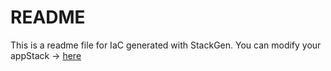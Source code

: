 # README
This is a readme file for IaC generated with StackGen.
You can modify your appStack -> [here](http://main.dev.stackgen.com/appstacks/2b87cab9-fe8f-4e7d-9e91-91ac58788dfa)
